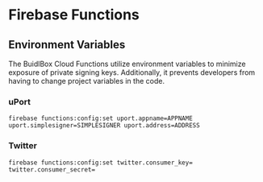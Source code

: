 # Firebase Functions


## Environment Variables

The BuidlBox Cloud Functions utilize environment variables to minimize exposure of private signing keys. Additionally, it prevents developers from having to change project variables in the code.

### uPort 
```
firebase functions:config:set uport.appname=APPNAME uport.simplesigner=SIMPLESIGNER uport.address=ADDRESS
``` 

### Twitter
```
firebase functions:config:set twitter.consumer_key= twitter.consumer_secret= 
``` 
